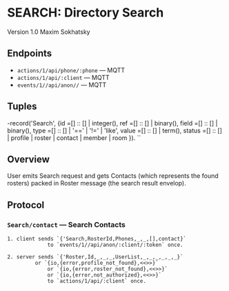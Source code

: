 SEARCH: Directory Search
========================

Version 1.0 Maxim Sokhatsky

Endpoints
--------

* `actions/1/api/phone/:phone` — MQTT
* `actions/1/api/:client` — MQTT
* `events/1//api/anon//` — MQTT

Tuples
------

-record('Search',   {id       =[] :: [] | integer(),
                     ref      =[] :: [] | binary(),
                     field    =[] :: [] | binary(),
                     type     =[] :: [] | '==' | '!=' | 'like',
                     value    =[] :: [] | term(),
                     status   =[] :: [] | profile | roster | contact | member | room }).
``

Overview
--------

User emits Search request and gets Contacts (which represents
the found rosters) packed in Roster message (the search result envelop).

Protocol
--------

### `Search/contact` — Search Contacts

```
1. client sends `{'Search,RosterId,Phones,_,_,[],contact}`
             to `events/1//api/anon/:client/:token` once.
```

```
2. server sends `{'Roster,Id,_,_,_,UserList,_,_,_,_,_,_}`
         or `{io,{error,profile_not_found},<<>>}`
             or `{io,{error,roster_not_found},<<>>}`
             or `{io,{error,not_authorized},<<>>}`
             to `actions/1/api/:client` once.
```
